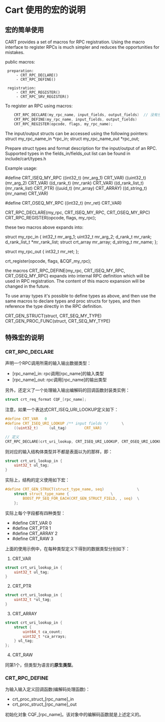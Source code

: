# Cart 使用的宏的说明

## 宏的简单使用

 CART provides a set of macros for RPC registration. Using the macro interface
 to register RPCs is much simpler and reduces the opportunities for mistakes.

 public macros:

     preparation:
         - CRT_RPC_DECLARE()
         - CRT_RPC_DEFINE()

     registration:
         - CRT_RPC_REGISTER()
         - CRT_RPC_SRV_REGISTER()

 To register an RPC using macros:

 ```c
     CRT_RPC_DECLARE(my_rpc_name, input_fields, output_fields)  // 没有分号
     CRT_RPC_DEFINE(my_rpc_name, input_fields, output_fields)
     CRT_RPC_REGISTER(opcode, flags, my_rpc_name);
 ```
 
 The input/output structs can be accessed using the following pointers:
     struct my_rpc_name_in *rpc_in;
     struct my_rpc_name_out *rpc_out;


 Prepare struct types and format description for the input/output of an RPC.
 Supported types in the fields_in/fields_out list can be found in
 include/cart/types.h

 Example usage:

 \#define CRT_ISEQ_MY_RPC
     ((int32_t)       (mr_arg_1)     CRT_VAR)
     ((uint32_t)      (mr_arg_2)     CRT_VAR)
     ((d_rank_t)      (mr_rank)      CRT_VAR)
     ((d_rank_list_t) (mr_rank_list) CRT_PTR)
     ((uuid_t)        (mr_array)     CRT_ARRAY)
     ((d_string_t)    (mr_name)      CRT_VAR)

 \#define CRT_OSEQ_MY_RPC
     ((int32_t)       (mr_ret)       CRT_VAR)

 CRT_RPC_DECLARE(my_rpc, CRT_ISEQ_MY_RPC, CRT_OSEQ_MY_RPC)
 CRT_RPC_REGISTER(opcode, flags, my_rpc);

 these two macros above expands into:

 struct my_rpc_in {
     int32_t           mr_arg_1;
     uint32_t          mr_arg_2;
     d_rank_t          mr_rank;
     d_rank_list_t    *mr_rank_list;
     struct crt_array  mr_array;
     d_string_t        mr_name;
 };

 struct my_rpc_out {
     int32_t           mr_ret;
 };

 crt_register(opcode, flags, &CQF_my_rpc);

 the macros CRT_RPC_DEFINE(my_rpc, CRT_ISEQ_MY_RPC, CRT_OSEQ_MY_RPC) expands
 into internal RPC definition which will be used in RPC registration.
 The content of this macro expansion will be changed in the future.

 To use array types it's possible to define types as above, and then use the
 same macros to declare types and proc structs for types, and then reference
 the type directly in the RPC definition.

 CRT_GEN_STRUCT(struct, CRT_SEQ_MY_TYPE)
 CRT_GEN_PROC_FUNC(struct, CRT_SEQ_MY_TYPE)

## 特殊宏的说明

### CRT_RPC_DECLARE

声明一个RPC调用所需的输入输出数据类型：

- [rpc_name]_in: rpc调用[rpc_name]的输入类型
- [rpc_name]_out: rpc调用[rpc_name]的输出类型

另外，还定义了一个处理输入输出编解码的回调函数封装类实例：

```c
struct crt_req_format CQF_[rpc_name];
```

注意，如果一个表达式CRT_ISEQ_URI_LOOKUP定义如下：

```c
#define CRT_VAR   0
#define CRT_ISEQ_URI_LOOKUP	/** input fields */		 \
	((uint32_t)		(ul_tag)		CRT_VAR)

// 定义
CRT_RPC_DECLARE(crt_uri_lookup, CRT_ISEQ_URI_LOOKUP, CRT_OSEQ_URI_LOOKUP)
```

则对应的输入结构体类型并不都是表面以为的那样，即：

```c
struct crt_uri_lookup_in {
    uint32_t ul_tag;
}
```

实际上，结构的定义使用如下宏：

```c
#define CRT_GEN_STRUCT(struct_type_name, seq)				\
	struct struct_type_name {					\
		BOOST_PP_SEQ_FOR_EACH(CRT_GEN_STRUCT_FIELD, , seq)	\
	};
```

实际上每个字段都有四种类型：

- #define CRT_VAR   0  
- #define CRT_PTR   1
- #define CRT_ARRAY 2
- #define CRT_RAW   3

上面的使用示例中，在每种类型定义下得到的数据类型分别如下：

1. CRT_VAR

```c
struct crt_uri_lookup_in {
    uint32_t ul_tag;
}
```

2. CRT_PTR

```c
struct crt_uri_lookup_in {
    uint32_t *ul_tag;
}
```

3. CRT_ARRAY

```c
struct crt_uri_lookup_in {
    struct {
        uint64_t ca_count;
        uint32_t *ca_arrays;
    } ul_tag;
};
```

4. CRT_RAW 

同第1个，但类型为语言的**原生类型**。

### CRT_RPC_DEFINE

为输入输入定义回调函数(编解码处理函数)：

- crt_proc_struct_[rpc_name]_in
- crt_proc_struct_[rpc_name]_out

初始化对象 CQF_[rpc_name]。该对象中的编解码函数就是上述定义的。
